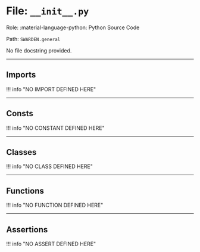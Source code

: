 # File: `__init__.py`

Role: :material-language-python: Python Source Code

Path: `SWARDEN.general`

No file docstring provided.

---

## Imports

!!! info "NO IMPORT DEFINED HERE"

---

## Consts

!!! info "NO CONSTANT DEFINED HERE"

---

## Classes

!!! info "NO CLASS DEFINED HERE"

---

## Functions

!!! info "NO FUNCTION DEFINED HERE"

---

## Assertions

!!! info "NO ASSERT DEFINED HERE"
